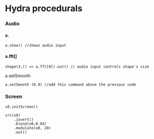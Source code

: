 # Hydra procedurals

### Audio

#### &#x20;a.

```
a.show() //shows audio input
```

#### a.fft\[]

```
shape(3,() => a.fft[0]).out() // audio input controls shape's size
```

a.setSmooth

```
a.setSmooth (0.9) //add this command above the previous code
```

### Screen

```
s0.initScreen()

src(s0)
    .invert()
    .blend(o0,0.94)
    .modulate(o0, 20)
    .out()
```
